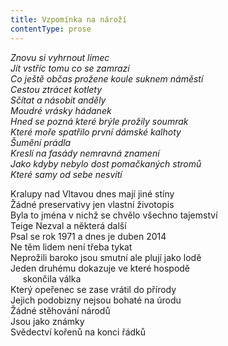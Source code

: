 ```yaml
---
title: Vzpomínka na nároží
contentType: prose
---
```


<section>

_Znovu si vyhrnout límec  
Jít vstříc tomu co se zamrazí  
Co ještě občas prožene koule suknem náměstí  
Cestou ztrácet kotlety  
Sčítat a násobit anděly  
Moudré vrásky hádanek  
Hned se pozná které brýle prožily soumrak  
Které moře spatřilo první dámské kalhoty  
Šumění prádla  
Kreslí na fasády nemravná znamení  
Jako kdyby nebylo dost pomačkaných stromů  
Které samy od sebe nesvítí_

</section>

<section>

Kralupy nad Vltavou dnes mají jiné stíny  
Žádné preservativy jen vlastní životopis  
Byla to jména v nichž se chvělo všechno tajemství  
Teige Nezval a některá další  
Psal se rok 1971 a dnes je duben 2014  
Ne těm lidem není třeba tykat  
Neprožili baroko jsou smutní ale plují jako lodě  
Jeden druhému dokazuje ve které hospodě  
     skončila válka  
Který opeřenec se zase vrátil do přírody  
Jejich podobizny nejsou bohaté na úrodu  
Žádné stěhování národů  
Jsou jako známky  
Svědectví kořenů na konci řádků

</section>
